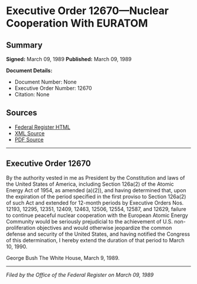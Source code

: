 # Executive Order 12670—Nuclear Cooperation With EURATOM

## Summary

**Signed:** March 09, 1989
**Published:** March 09, 1989

**Document Details:**
- Document Number: None
- Executive Order Number: 12670
- Citation: None

## Sources
- [Federal Register HTML](https://www.presidency.ucsb.edu/documents/executive-order-12670-nuclear-cooperation-with-euratom)
- [XML Source](None)
- [PDF Source](None)

---

## Executive Order 12670

By the authority vested in me as President by the Constitution and laws of the United States of America, including Section 126a(2) of the Atomic Energy Act of 1954, as amended (a)(2)), and having determined that, upon the expiration of the period specified in the first proviso to Section 126a(2) of such Act and extended for 12-month periods by Executive Orders Nos. 12193, 12295, 12351, 12409, 12463, 12506, 12554, 12587, and 12629, failure to continue peaceful nuclear cooperation with the European Atomic Energy Community would be seriously prejudicial to the achievement of U.S. non-proliferation objectives and would otherwise jeopardize the common defense and security of the United States, and having notified the Congress of this determination, I hereby extend the duration of that period to March 10, 1990.

George Bush
The White House,
March 9, 1989.

---

*Filed by the Office of the Federal Register on March 09, 1989*
